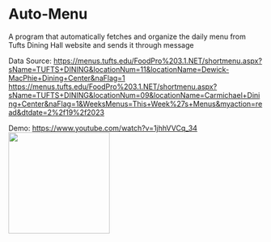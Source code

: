 # Auto-Menu

A program that automatically fetches and organize the daily menu from Tufts Dining Hall website and sends it through message

Data Source: 
https://menus.tufts.edu/FoodPro%203.1.NET/shortmenu.aspx?sName=TUFTS+DINING&locationNum=11&locationName=Dewick-MacPhie+Dining+Center&naFlag=1
https://menus.tufts.edu/FoodPro%203.1.NET/shortmenu.aspx?sName=TUFTS+DINING&locationNum=09&locationName=Carmichael+Dining+Center&naFlag=1&WeeksMenus=This+Week%27s+Menus&myaction=read&dtdate=2%2f19%2f2023

Demo: 
https://www.youtube.com/watch?v=1jhhVVCq_34 
<img src="https://user-images.githubusercontent.com/90101497/217742789-42c601e0-14d0-4e91-8943-464ac443a8a5.png" width="200">
